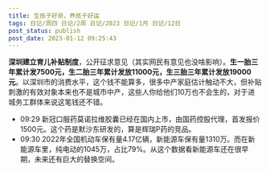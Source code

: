 ```yaml
---
title: 生孩子好命，养孩子好运
tags: 日记/周四 日记/2周 日记/2023 日记/1月 日记/12日
post_status: publish
post_date: 2023-01-12 09:25:43 
---
```

 **深圳建立育儿补贴制度**，公开征求意见（其实网民有意见也没啥影响）。**生一胎三年累计发7500元，生二胎三年累计发放11000元，生三胎三年累计发放19000元**。以深圳市的消费水平，这个钱不能算多，很多中产家庭估计触动不大，但补贴刺激的有效对象本来也不是城市中产，这些人你给他们10万也不会生的，对于进城务工群体来说这笔钱还不错。
- 09:29 新冠口服药莫诺拉维胶囊已经在国内上市，由国药控股代理，首发报价1500元。这个药是默沙东研发的，算是辉瑞P药的竞品。
- 09:30 2022年全国机动车保有量4.17亿辆，新能源车保有量1310万。而在新能源车里，纯电动的1045万，占比79%。从这个数据看新能源车还在很早期，未来还有巨大的替换空间。